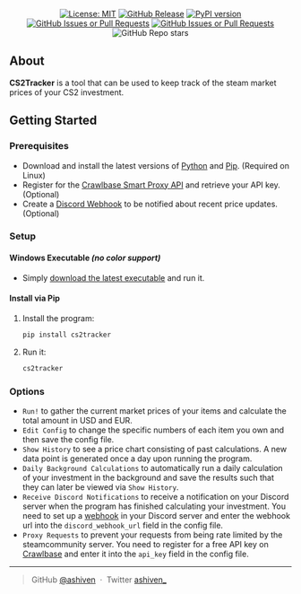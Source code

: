 <div align="center">

[![License: MIT](https://img.shields.io/badge/License-MIT-yellow.svg)](https://opensource.org/licenses/MIT)
[![GitHub Release](https://img.shields.io/github/v/release/ashiven/cs2tracker)](https://github.com/ashiven/cs2tracker/releases)
[![PyPI version](https://badge.fury.io/py/cs2tracker.svg)](https://badge.fury.io/py/cs2tracker)
[![GitHub Issues or Pull Requests](https://img.shields.io/github/issues/ashiven/cs2tracker)](https://github.com/ashiven/cs2tracker/issues)
[![GitHub Issues or Pull Requests](https://img.shields.io/github/issues-pr/ashiven/cs2tracker)](https://github.com/ashiven/cs2tracker/pulls)
![GitHub Repo stars](https://img.shields.io/github/stars/ashiven/cs2tracker)

</div>

## About

**CS2Tracker** is a tool that can be used to keep track of the steam market prices of your CS2 investment.

## Getting Started

### Prerequisites

- Download and install the latest versions of [Python](https://www.python.org/downloads/) and [Pip](https://pypi.org/project/pip/). (Required on Linux)
- Register for the [Crawlbase Smart Proxy API](https://crawlbase.com/) and retrieve your API key. (Optional)
- Create a [Discord Webhook](https://support.discord.com/hc/en-us/articles/228383668-Intro-to-Webhooks) to be notified about recent price updates. (Optional)

### Setup

#### Windows Executable _(no color support)_

- Simply [download the latest executable](https://github.com/ashiven/cs2tracker/releases/latest/download/cs2tracker-windows.zip) and run it.

#### Install via Pip

1. Install the program:

   ```bash
   pip install cs2tracker
   ```

2. Run it:
   ```bash
   cs2tracker
   ```

### Options

- `Run!` to gather the current market prices of your items and calculate the total amount in USD and EUR.
- `Edit Config` to change the specific numbers of each item you own and then save the config file.
- `Show History` to see a price chart consisting of past calculations. A new data point is generated once a day upon running the program.
- `Daily Background Calculations` to automatically run a daily calculation of your investment in the background and save the results such that they can later be viewed via `Show History`.
- `Receive Discord Notifications` to receive a notification on your Discord server when the program has finished calculating your investment. You need to set up a [webhook](https://support.discord.com/hc/en-us/articles/228383668-Intro-to-Webhooks) in your Discord server and enter the webhook url into the `discord_webhook_url` field in the config file.
- `Proxy Requests` to prevent your requests from being rate limited by the steamcommunity server. You need to register for a free API key on [Crawlbase](crawlbase.com) and enter it into the `api_key` field in the config file.

---

> GitHub [@ashiven](https://github.com/Ashiven) &nbsp;&middot;&nbsp;
> Twitter [ashiven\_](https://twitter.com/ashiven_)
